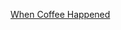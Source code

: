 [When Coffee Happened](https://github.com/rails/rails/commit/9f09aeb8273177fc2d09ebdafcc76ee8eb56fe33)